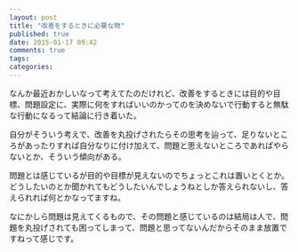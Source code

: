 ```yaml
---
layout: post
title: "改善をするときに必要な物"
published: true
date: 2015-01-17 09:42
comments: true
tags: 
categories: 
---
```


なんか最近おかしいなって考えてたのだけれど、改善をするときには目的や目標、問題設定に、実際に何をすればいいのかってのを決めないで行動すると無駄な行動になるって結論に行き着いた。

自分がそういう考えで、改善を丸投げされたらその思考を辿って、足りないところがあったりすれば自分なりに付け加えて、問題と思えないところであればやらないとか、そういう傾向がある。

問題とは感じているが目的や目標が見えないのでちょっとこれは置いとくとか。どうしたいのとか聞かれてもどうしたいんでしょうねとしか答えられないし、答えられれば何とかなってますね。

なにかしら問題は見えてくるもので、その問題と感じているのは結局は人で、問題を丸投げされても困ってしまって、問題と思ってないんだからそのまま放置ですねって感じです。
